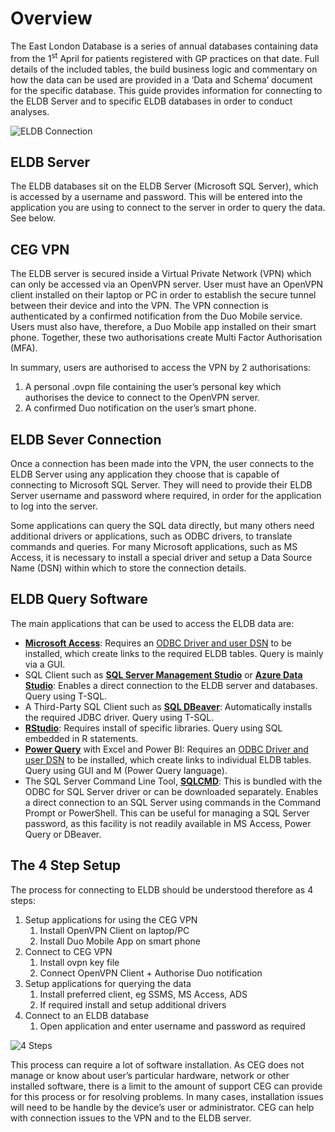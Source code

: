 # Overview
The East London Database is a series of annual databases containing data from the 1<sup>st</sup> April for patients registered with GP practices on that date. Full details of the included tables, the build business logic and commentary on how the data can be used are provided in a ‘Data and Schema’ document for the specific database. This guide provides information for connecting to the ELDB Server and to specific ELDB databases in order to conduct analyses.

![ELDB Connection](/img/Connecting/Overview_01.jpg)

## ELDB Server
The ELDB databases sit on the ELDB Server (Microsoft SQL Server), which is accessed by a username and password. This will be entered into the application you are using to connect to the server in order to query the data. See below.

## CEG VPN
The ELDB server is secured inside a Virtual Private Network (VPN) which can only be accessed via an OpenVPN server. User must have an OpenVPN client installed on their laptop or PC in order to establish the secure tunnel between their device and into the VPN. The VPN connection is authenticated by a confirmed notification from the Duo Mobile service. Users must also have, therefore, a Duo Mobile app installed on their smart phone. Together, these two authorisations create Multi Factor Authorisation (MFA).

In summary, users are authorised to access the VPN by 2 authorisations:

1. A personal .ovpn file containing the user’s personal key which authorises the device to connect to the OpenVPN server.
2. A confirmed Duo notification on the user’s smart phone.

## ELDB Sever Connection
Once a connection has been made into the VPN, the user connects to the ELDB Server using any application they choose that is capable of connecting to Microsoft SQL Server. They will need to provide their ELDB Server username and password where required, in order for the application to log into the server.

Some applications can query the SQL data directly, but many others need additional drivers or applications, such as ODBC drivers, to translate commands and queries. For many Microsoft applications, such as MS Access, it is necessary to install a special driver and setup a Data Source Name (DSN) within which to store the connection details.

## ELDB Query Software
The main applications that can be used to access the ELDB data are:

- [**Microsoft Access**](Connect_MS_Access.md): Requires an [ODBC Driver and user DSN](Connect_ODBC_DSN.md) to be installed, which create links to the required ELDB tables. Query is mainly via a GUI.
- SQL Client such as [**SQL Server Management Studio**](Connect_SQL_Clients.md#sql-server-management-studio-ssms) or [**Azure Data Studio**](Connect_SQL_Clients.md#azure-data-studio-ads): Enables a direct connection to the ELDB server and databases. Query using T-SQL. 
- A Third-Party SQL Client such as [**SQL DBeaver**](Connect_SQL_Clients.md#dbeaver-and-other-sql-clients): Automatically installs the required JDBC driver. Query using T-SQL.
- [**RStudio**](Connect_RStudio.md): Requires install of specific libraries. Query using SQL embedded in R statements.
- [**Power Query**](Connect_PowerQuery.md) with Excel and Power BI: Requires an [ODBC Driver and user DSN](Connect_ODBC_DSN.md) to be installed, which create links to individual ELDB tables. Query using GUI and M (Power Query language).
- The SQL Server Command Line Tool, [**SQLCMD**](Connect_SQLCMD.md): This is bundled with the ODBC for SQL Server driver or can be downloaded separately. Enables a direct connection to an SQL Server using commands in the Command Prompt or PowerShell. This can be useful for managing a SQL Server password, as this facility is not readily available in MS Access, Power Query or DBeaver.

## The 4 Step Setup
The process for connecting to ELDB should be understood therefore as 4 steps:

1. Setup applications for using the CEG VPN
    1. Install OpenVPN Client on laptop/PC
    2. Install Duo Mobile App on smart phone
2. Connect to CEG VPN
    1. Install ovpn key file
    2. Connect OpenVPN Client + Authorise Duo notification
3. Setup applications for querying the data
    1. Install preferred client, eg SSMS, MS Access, ADS
    2. If required install and setup additional drivers
4. Connect to an ELDB database
    1. Open application and enter username and password as required

![4 Steps](/img/Connecting/Overview_02.jpg)

This process can require a lot of software installation. As CEG does not manage or know about user’s particular hardware, network or other installed software, there is a limit to the amount of support CEG can provide for this process or for resolving problems. In many cases, installation issues will need to be handle by the device’s user or administrator. CEG can help with connection issues to the VPN and to the ELDB server.